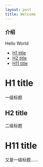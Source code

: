 ```yaml
---
layout: post
title: Welcome
---
```

### 介绍
Hello World

*   [H1 title](#id1)
*   [H2 title](#id2)
*   [H11 title](#id11)

<h1 id="id1">H1 title</h1>
一级标题
<h2 id="id2">H2 title</h2>
二级标题
<h1 id="id11">H11 title</h1>
又是一级标题……
